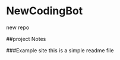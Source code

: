 # NewCodingBot
new repo
 
 
 
 ##project Notes
 
 
 ###Example site 
 this is a simple readme file 
